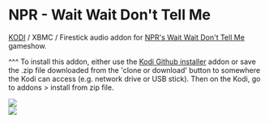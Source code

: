 NPR - Wait Wait Don't Tell Me<br>
=============================

<a href="www.kodi.tv">KODI</a> / XBMC / Firestick audio addon for <a href="https://www.npr.org/podcasts/344098539/wait-wait-don-t-tell-me">NPR's Wait Wait Don't Tell Me</a> gameshow.<br>

^^^ To install this addon, either use the <a href="https://www.tvaddons.co/github-browser-kodi/">Kodi Github installer</a> addon or save the .zip file downloaded from the 'clone or download' button to somewhere the Kodi can access (e.g. network drive or USB stick). Then on the Kodi, go to addons > install from zip file.<br>

<a href="http://www.npr.org"><img src="https://media.npr.org/assets/img/2019/05/23/screen-shot-2019-05-23-at-8.46.21-am_sq-7dcea391e7a87ca3569fe3d2047dda0144e5d86f-s400-c85.png">
<br><a href="http://www.kodi.tv"><img src="https://kodi.tv/sites/default/files/page/field_image/about--devices.jpg">
